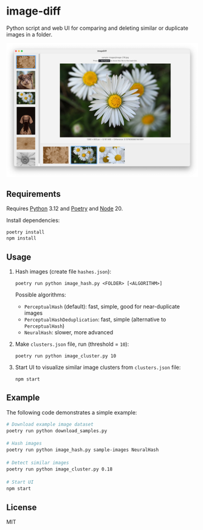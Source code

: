 # image-diff

Python script and web UI for comparing and deleting similar or duplicate images in a folder.

![screenshot](example.jpg)

## Requirements

Requires [Python](https://www.python.org/) 3.12 and [Poetry](https://python-poetry.org/) and [Node](https://nodejs.org/) 20.

Install dependencies:

```
poetry install
npm install
```

## Usage

1. Hash images (create file `hashes.json`):

    ```
    poetry run python image_hash.py <FOLDER> [<ALGORITHM>]
    ```

    Possible algorithms:
    * `PerceptualHash` (default): fast, simple, good for near-duplicate images
    * `PerceptualHashDeduplication`: fast, simple (alternative to `PerceptualHash`)
    * `NeuralHash`: slower, more advanced

2. Make `clusters.json` file, run (threshold = `10`):

    ````
    poetry run python image_cluster.py 10
    ````

3. Start UI to visualize similar image clusters from `clusters.json` file:

    ````
    npm start
    ````

## Example

The following code demonstrates a simple example:

```bash
# Download example image dataset
poetry run python download_samples.py

# Hash images
poetry run python image_hash.py sample-images NeuralHash

# Detect similar images
poetry run python image_cluster.py 0.18

# Start UI
npm start
```

## License

MIT
